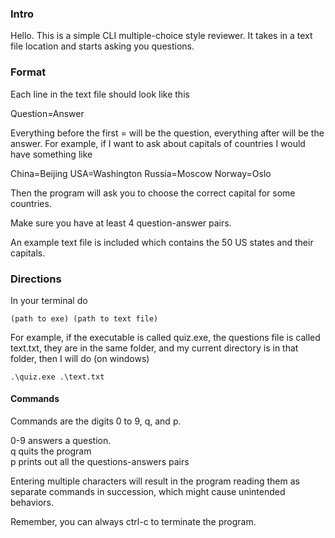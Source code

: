 ### Intro

Hello. This is a simple CLI multiple-choice style reviewer. It takes in a text file location and starts asking you questions.

### Format

Each line in the text file should look like this

Question=Answer

Everything before the first = will be the question, everything after will be the answer. For example, if I want to ask about capitals of countries I would have something like

China=Beijing
USA=Washington
Russia=Moscow
Norway=Oslo

Then the program will ask you to choose the correct capital for some countries.

Make sure you have at least 4 question-answer pairs.

An example text file is included which contains the 50 US states and their capitals.

### Directions

In your terminal do

```(path to exe) (path to text file)```

For example, if the executable is called quiz.exe, the questions file is called text.txt, they are in the same folder, and my current directory is in that folder, then I will do (on windows)

```.\quiz.exe .\text.txt```

#### Commands

Commands are the digits 0 to 9, q, and p. 

0-9 answers a question.  
  q quits the program  
  p prints out all the questions-answers pairs

Entering multiple characters will result in the program reading them as separate commands in succession, which might cause unintended behaviors.

Remember, you can always ctrl-c to terminate the program.
